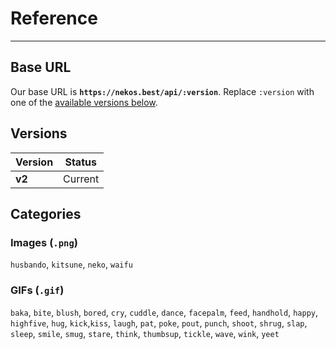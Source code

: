 # Reference

---

## Base URL

Our base URL is **`https://nekos.best/api/:version`**. Replace `:version` with one of the [available versions below](#versions).

## Versions

| Version | Status |
|----|----|
|  **v2**  |  Current  |

## Categories

### Images (`.png`)

`husbando`, `kitsune`, `neko`, `waifu`

### GIFs (`.gif`)

`baka`, `bite`, `blush`, `bored`, `cry`, `cuddle`, `dance`, `facepalm`, `feed`, `handhold`, `happy`, `highfive`, `hug`, `kick`,`kiss`, `laugh`, `pat`, `poke`, `pout`, `punch`, `shoot`, `shrug`, `slap`, `sleep`, `smile`, `smug`, `stare`, `think`, `thumbsup`, `tickle`, `wave`, `wink`, `yeet`
